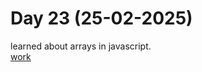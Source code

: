 # Day 23 (25-02-2025)
learned about arrays in javascript.   
[work](https://esingh03.github.io/Full_Stack_Training/Day%2023/index.html)
